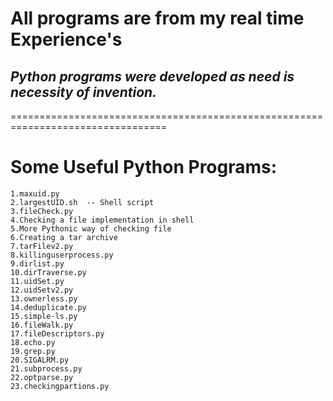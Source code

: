 # All programs are from my real time Experience's
## *Python programs were developed as need is necessity of invention.* 

=================================================================================

# Some Useful Python Programs:
```
1.maxuid.py 
2.largestUID.sh  -- Shell script
3.fileCheck.py
4.Checking a file implementation in shell 
5.More Pythonic way of checking file  
6.Creating a tar archive
7.tarFilev2.py 
8.killinguserprocess.py 
9.dirlist.py
10.dirTraverse.py 
11.uidSet.py
12.uidSetv2.py
13.ownerless.py
14.deduplicate.py
15.simple-ls.py
16.fileWalk.py
17.fileDescriptors.py
18.echo.py
19.grep.py
20.SIGALRM.py
21.subprocess.py
22.optparse.py
23.checkingpartions.py

``` 
